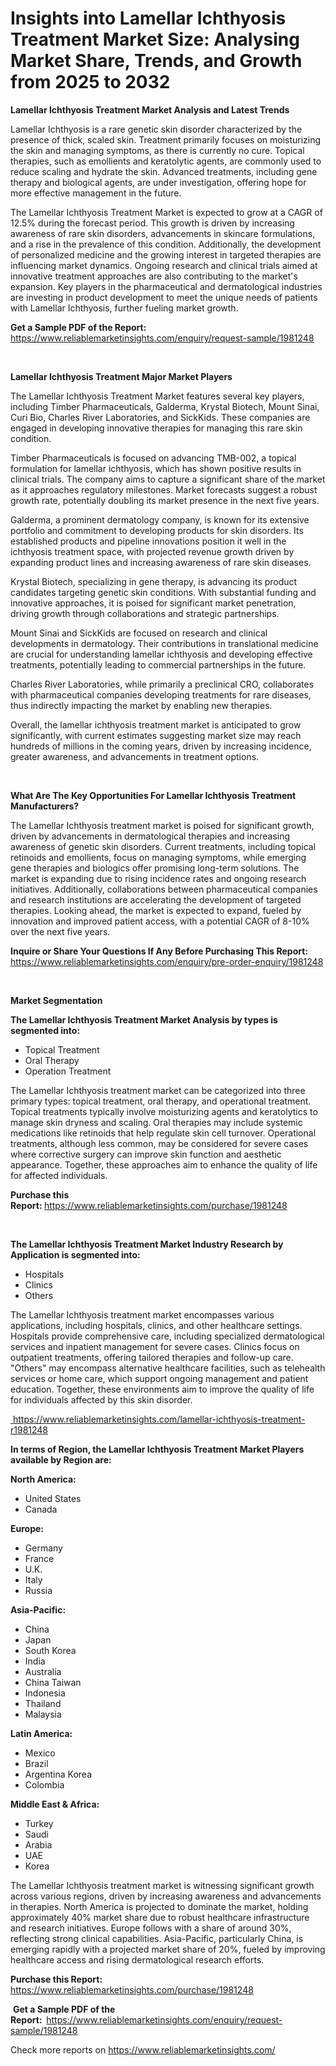 <p><h1>Insights into Lamellar Ichthyosis Treatment Market Size: Analysing Market Share, Trends, and Growth from 2025 to 2032</h1></p><p><strong>Lamellar Ichthyosis Treatment Market Analysis and Latest Trends</strong></p>
<p><p>Lamellar Ichthyosis is a rare genetic skin disorder characterized by the presence of thick, scaled skin. Treatment primarily focuses on moisturizing the skin and managing symptoms, as there is currently no cure. Topical therapies, such as emollients and keratolytic agents, are commonly used to reduce scaling and hydrate the skin. Advanced treatments, including gene therapy and biological agents, are under investigation, offering hope for more effective management in the future.</p><p>The Lamellar Ichthyosis Treatment Market is expected to grow at a CAGR of 12.5% during the forecast period. This growth is driven by increasing awareness of rare skin disorders, advancements in skincare formulations, and a rise in the prevalence of this condition. Additionally, the development of personalized medicine and the growing interest in targeted therapies are influencing market dynamics. Ongoing research and clinical trials aimed at innovative treatment approaches are also contributing to the market's expansion. Key players in the pharmaceutical and dermatological industries are investing in product development to meet the unique needs of patients with Lamellar Ichthyosis, further fueling market growth.</p></p>
<p><strong>Get a Sample PDF of the Report:&nbsp;</strong> <a href="https://www.reliablemarketinsights.com/enquiry/request-sample/1981248?utm_campaign=2808&utm_medium=2&utm_source=Github&utm_content=ia&utm_term=03032025&utm_id=lamellar-ichthyosis-treatment">https://www.reliablemarketinsights.com/enquiry/request-sample/1981248</a></p>
<p>&nbsp;</p>
<p><strong>Lamellar Ichthyosis Treatment Major Market Players</strong></p>
<p><p>The Lamellar Ichthyosis Treatment Market features several key players, including Timber Pharmaceuticals, Galderma, Krystal Biotech, Mount Sinai, Curi Bio, Charles River Laboratories, and SickKids. These companies are engaged in developing innovative therapies for managing this rare skin condition.</p><p>Timber Pharmaceuticals is focused on advancing TMB-002, a topical formulation for lamellar ichthyosis, which has shown positive results in clinical trials. The company aims to capture a significant share of the market as it approaches regulatory milestones. Market forecasts suggest a robust growth rate, potentially doubling its market presence in the next five years.</p><p>Galderma, a prominent dermatology company, is known for its extensive portfolio and commitment to developing products for skin disorders. Its established products and pipeline innovations position it well in the ichthyosis treatment space, with projected revenue growth driven by expanding product lines and increasing awareness of rare skin diseases.</p><p>Krystal Biotech, specializing in gene therapy, is advancing its product candidates targeting genetic skin conditions. With substantial funding and innovative approaches, it is poised for significant market penetration, driving growth through collaborations and strategic partnerships.</p><p>Mount Sinai and SickKids are focused on research and clinical developments in dermatology. Their contributions in translational medicine are crucial for understanding lamellar ichthyosis and developing effective treatments, potentially leading to commercial partnerships in the future.</p><p>Charles River Laboratories, while primarily a preclinical CRO, collaborates with pharmaceutical companies developing treatments for rare diseases, thus indirectly impacting the market by enabling new therapies.</p><p>Overall, the lamellar ichthyosis treatment market is anticipated to grow significantly, with current estimates suggesting market size may reach hundreds of millions in the coming years, driven by increasing incidence, greater awareness, and advancements in treatment options.</p></p>
<p>&nbsp;</p>
<p><strong>What Are The Key Opportunities For Lamellar Ichthyosis Treatment Manufacturers?</strong></p>
<p><p>The Lamellar Ichthyosis treatment market is poised for significant growth, driven by advancements in dermatological therapies and increasing awareness of genetic skin disorders. Current treatments, including topical retinoids and emollients, focus on managing symptoms, while emerging gene therapies and biologics offer promising long-term solutions. The market is expanding due to rising incidence rates and ongoing research initiatives. Additionally, collaborations between pharmaceutical companies and research institutions are accelerating the development of targeted therapies. Looking ahead, the market is expected to expand, fueled by innovation and improved patient access, with a potential CAGR of 8-10% over the next five years.</p></p>
<p><strong>Inquire or Share Your Questions If Any Before Purchasing This Report:</strong> <a href="https://www.reliablemarketinsights.com/enquiry/pre-order-enquiry/1981248?utm_campaign=2808&utm_medium=2&utm_source=Github&utm_content=ia&utm_term=03032025&utm_id=lamellar-ichthyosis-treatment">https://www.reliablemarketinsights.com/enquiry/pre-order-enquiry/1981248</a></p>
<p>&nbsp;</p>
<p><strong>Market Segmentation</strong></p>
<p><strong>The Lamellar Ichthyosis Treatment Market Analysis by types is segmented into:</strong></p>
<p><ul><li>Topical Treatment</li><li>Oral Therapy</li><li>Operation Treatment</li></ul></p>
<p><p>The Lamellar Ichthyosis treatment market can be categorized into three primary types: topical treatment, oral therapy, and operational treatment. Topical treatments typically involve moisturizing agents and keratolytics to manage skin dryness and scaling. Oral therapies may include systemic medications like retinoids that help regulate skin cell turnover. Operational treatments, although less common, may be considered for severe cases where corrective surgery can improve skin function and aesthetic appearance. Together, these approaches aim to enhance the quality of life for affected individuals.</p></p>
<p><strong>Purchase this Report:&nbsp;</strong><a href="https://www.reliablemarketinsights.com/purchase/1981248?utm_campaign=2808&utm_medium=2&utm_source=Github&utm_content=ia&utm_term=03032025&utm_id=lamellar-ichthyosis-treatment">https://www.reliablemarketinsights.com/purchase/1981248</a></p>
<p>&nbsp;</p>
<p><strong>The Lamellar Ichthyosis Treatment Market Industry Research by Application is segmented into:</strong></p>
<p><ul><li>Hospitals</li><li>Clinics</li><li>Others</li></ul></p>
<p><p>The Lamellar Ichthyosis treatment market encompasses various applications, including hospitals, clinics, and other healthcare settings. Hospitals provide comprehensive care, including specialized dermatological services and inpatient management for severe cases. Clinics focus on outpatient treatments, offering tailored therapies and follow-up care. "Others" may encompass alternative healthcare facilities, such as telehealth services or home care, which support ongoing management and patient education. Together, these environments aim to improve the quality of life for individuals affected by this skin disorder.</p></p>
<p><a href="https://www.reliablemarketinsights.com/lamellar-ichthyosis-treatment-r1981248?utm_campaign=2808&utm_medium=2&utm_source=Github&utm_content=ia&utm_term=03032025&utm_id=lamellar-ichthyosis-treatment">&nbsp;https://www.reliablemarketinsights.com/lamellar-ichthyosis-treatment-r1981248</a></p>
<p><strong>In terms of Region, the Lamellar Ichthyosis Treatment Market Players available by Region are:</strong></p>
<p>
    <p> <strong> North America: </strong>
        <ul>
            <li>United States</li>
            <li>Canada</li>
        </ul>
        </p> 
    <p> <strong> Europe: </strong>
        <ul>
            <li>Germany</li>
            <li>France</li>
            <li>U.K.</li>
            <li>Italy</li>
            <li>Russia</li>
        </ul>
        </p> 
    <p> <strong> Asia-Pacific: </strong>
        <ul>
            <li>China</li>
            <li>Japan</li>
            <li>South Korea</li>
            <li>India</li>
            <li>Australia</li>
            <li>China Taiwan</li>
            <li>Indonesia</li>
            <li>Thailand</li>
            <li>Malaysia</li>
        </ul>
        </p> 
    <p> <strong> Latin America: </strong>
        <ul>
            <li>Mexico</li>
            <li>Brazil</li>
            <li>Argentina Korea</li>
            <li>Colombia</li>
        </ul>
        </p> 
    <p> <strong> Middle East & Africa: </strong>
        <ul>
            <li>Turkey</li>
            <li>Saudi</li>
            <li>Arabia</li>
            <li>UAE</li>
            <li>Korea</li>
        </ul>
    </p>
    </p>
<p><p>The Lamellar Ichthyosis treatment market is witnessing significant growth across various regions, driven by increasing awareness and advancements in therapies. North America is projected to dominate the market, holding approximately 40% market share due to robust healthcare infrastructure and research initiatives. Europe follows with a share of around 30%, reflecting strong clinical capabilities. Asia-Pacific, particularly China, is emerging rapidly with a projected market share of 20%, fueled by improving healthcare access and rising dermatological research efforts.</p></p>
<p><strong>Purchase this Report: </strong><a href="https://www.reliablemarketinsights.com/purchase/1981248?utm_campaign=2808&utm_medium=2&utm_source=Github&utm_content=ia&utm_term=03032025&utm_id=lamellar-ichthyosis-treatment">https://www.reliablemarketinsights.com/purchase/1981248</a></p>
<p>&nbsp;<strong>Get a Sample PDF of the Report:&nbsp;&nbsp;</strong><a href="https://www.reliablemarketinsights.com/enquiry/request-sample/1981248?utm_campaign=2808&utm_medium=2&utm_source=Github&utm_content=ia&utm_term=03032025&utm_id=lamellar-ichthyosis-treatment">https://www.reliablemarketinsights.com/enquiry/request-sample/1981248</a></p>
<p><strong></strong></p>
<p>Check more reports on <a href="https://www.reliablemarketinsights.com/?utm_campaign=2808&utm_medium=2&utm_source=Github&utm_content=ia&utm_term=03032025&utm_id=lamellar-ichthyosis-treatment">https://www.reliablemarketinsights.com/</a></p>